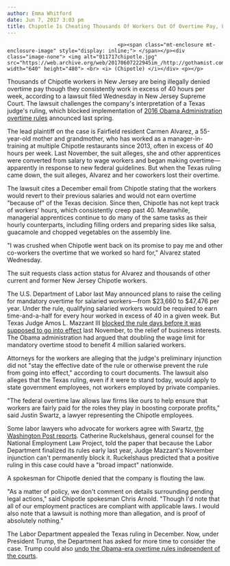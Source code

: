 ```yaml
---
author: Emma Whitford
date: Jun 7, 2017 3:03 pm
title: Chipotle Is Cheating Thousands Of Workers Out Of Overtime Pay, Lawsuit Alleges
---
```


	
										<p><span class="mt-enclosure mt-enclosure-image" style="display: inline;"> </span></p><div class="image-none"> <img alt="011717chipotle.jpg" src="https://web.archive.org/web/20170607222945im_/http://gothamist.com/attachments/nyc_ewhitford/011717chipotle.jpg" width="640" height="480"> <br> <i> (Chipotle) </i></div> <p></p>

<p>Thousands of Chipotle workers in New Jersey are being illegally denied overtime pay though they consistently work in excess of 40 hours per week, according to a lawsuit filed Wednesday in New Jersey Supreme Court. The lawsuit challenges the company&apos;s interpretation of a Texas judge&apos;s ruling, which blocked implementation of <a href="https://web.archive.org/web/20170607222945/https://www.nytimes.com/2016/05/18/business/white-house-increases-overtime-eligibility-by-millions.html">2016 Obama Administration overtime rules</a> announced last spring. </p>

<p>The lead plaintiff on the case is Fairfield resident Carmen Alvarez, a 55-year-old mother and grandmother, who has worked as a manager-in-training at multiple Chipotle restaurants since 2013, often in excess of 40 hours per week. Last November, the suit alleges, she and other apprentices were converted from salary to wage workers and began making overtime&#x2014;apparently in response to new federal guidelines. But when the Texas ruling came down, the suit alleges, Alvarez and her coworkers lost their overtime. </p>

<p>The lawsuit cites a December email from Chipotle stating that the workers would revert to their previous salaries and would not earn overtime &quot;because of&quot; of the Texas decision. Since then, Chipotle has not kept track of workers&apos; hours, which consistently creep past 40. Meanwhile, managerial apprentices continue to do many of the same tasks as their hourly counterparts, including filling orders and preparing sides like salsa, guacamole and chopped vegetables on the assembly line. </p>

<p>&quot;I was crushed when Chipotle went back on its promise to pay me and other co-workers the overtime that we worked so hard for,&quot; Alvarez stated Wednesday. </p>

<p>The suit requests class action status for Alvarez and thousands of other current and former New Jersey Chipotle workers. </p>

<p>The U.S. Department of Labor last May announced plans to raise the ceiling for mandatory overtime for salaried workers&#x2014;from $23,660 to $47,476 per year. Under the rule, qualifying salaried workers would be required to earn time-and-a-half for every hour worked in excess of 40 in a given week. But Texas Judge Amos L. Mazzant III <a href="https://web.archive.org/web/20170607222945/http://www.latimes.com/nation/politics/trailguide/la-na-trailguide-updates-texas-judge-blocks-obama-1479857745-htmlstory.html">blocked the rule days before it was supposed to go into effect</a> last November, to the relief of business interests. The Obama administration had argued that doubling the wage limit for mandatory overtime stood to benefit 4 million salaried workers. </p>

<p>Attorneys for the workers are alleging that the judge&apos;s preliminary injunction did not &quot;stay the effective date of the rule or otherwise prevent the rule from going into effect,&quot; according to court documents. The lawsuit also alleges that the Texas ruling, even if it were to stand today, would apply to state government employees, not workers employed by private companies. </p>

<p>&quot;The federal overtime law allows law firms like ours to help ensure that workers are fairly paid for the roles they play in boosting corporate profits,&quot; said Justin Swartz, a lawyer representing the Chipotle employees. </p>

<p>Some labor lawyers who advocate for workers agree with Swartz, <a href="https://web.archive.org/web/20170607222945/https://www.washingtonpost.com/news/get-there/wp/2017/06/07/lawsuit-claims-chipotle-owes-overtime-pay-to-thousands-of-workers/?tid=sm_tw&amp;utm_term=.6d6d6d804e6e">the Washington Post reports</a>. Catherine Ruckelshaus, general counsel for the National Employment Law Project, told the paper that because the Labor Department finalized its rules early last year, Judge Mazzant&apos;s November injunction can&apos;t permanently block it. Ruckelshaus predicted that a positive ruling in this case could have a &quot;broad impact&quot; nationwide. </p>

<p>A spokesman for Chipotle denied that the company is flouting the law. </p>

<p>&quot;As a matter of policy, we don&apos;t comment on details surrounding pending legal actions,&quot; said Chipotle spokesman Chris Arnold. &quot;Though I&apos;d note that all of our employment practices are compliant with applicable laws. I would also note that a lawsuit is nothing more than allegation, and is proof of absolutely nothing.&quot; </p>

<p>The Labor Department appealed the Texas ruling in December. Now, under President Trump, the Department has asked for more time to consider the case. Trump could also <a href="https://web.archive.org/web/20170607222945/http://www.huffingtonpost.com/entry/donald-trump-overtime-pay_us_58b75299e4b019d36d108dd3">undo the Obama-era overtime rules independent of the courts</a>. </p>					
										
									
				
